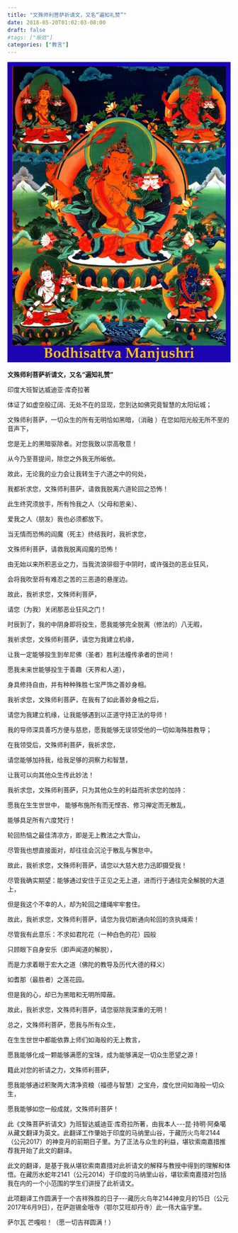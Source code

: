 ```yaml
---
title: "文殊师利菩萨祈请文，又名“遍知礼赞”"
date: 2018-05-20T01:02:03-08:00
draft: false
#tags: ["皈依"]
categories: ["教言"]
---
```



![img](https://raw.githubusercontent.com/thogmedorje/up/master/uPic/640-20200510113900166.jpeg)




**文殊师利菩萨祈请文，又名“遍知礼赞”**

印度大班智达威迪亚·库奇拉著





体证了如虚空般辽阔、无处不在的显现，您到达如佛究竟智慧的太阳坛城；

文殊师利菩萨，一切众生的所有无明恰如黑暗，（消融 ）在您如阳光般无所不至的音声下，

您是无上的黑暗驱除者。对您我致以崇高敬意！



从今乃至菩提间，除您之外我无所皈依。

故此，无论我的业力会让我转生于六道之中的何处，

我都祈求您，文殊师利菩萨，请救我脱离六道轮回之恐怖！



此生终究须放手，所有怜我之人（父母和恩亲）、

爱我之人（朋友）我也必须都放下。

当无情而恐怖的阎魔（死主）终结我时，我祈求您，

文殊师利菩萨，请救我脱离阎魔的恐怖！



由无始以来所积恶业之力，当我流浪徘徊于中阴时，或许强劲的恶业狂风，

会将我吹至将有难忍之苦的三恶道的悬崖边。

故此，我祈求您，文殊师利菩萨，

请您（为我）关闭那恶业狂风之门！



时辰到了，我的中阴身即将投生，愿我能够完全脱离（修法的）八无暇，

我祈求您，文殊师利菩萨，请您为我建立机缘，

让我一定能够投生到牟尼佛（圣者）胜利法幢传承者的世间！



愿我未来世能够投生于善趣（天界和人道），

身具修持自由，并有种种殊胜七宝严饰之善妙身相。

我祈求您，文殊师利菩萨，在我有了如此善妙身相之后，

请您为我建立机缘，让我能够遇到以正道守持正法的导师！



我的导师深具善巧方便与慈悲，愿我能够无误领受他的一切如海殊胜教导；

在我领受后，文殊师利菩萨，我祈求您，

请您能够加持我，给我足够的洞察力和智慧，

让我可以向其他众生传此妙法！



我祈求您，文殊师利菩萨，只为其他众生的利益而祈求您的加持：

愿我在生生世世中， 能够布施所有而无悭吝、修习禅定而无散乱，

能够具足所有六度梵行！



轮回热恼之最佳清凉方，即是无上教法之大雪山，

尽管我也想直接面对，却往往会沉沦于散乱与懈怠中。

故此，我祈求您，文殊师利菩萨，请您以大慈大悲力迅即摄受我！



尽管我确实期望：能够通过安住于正见之无上道，进而行于通往完全解脱的大道上，

但是我这个不幸的人，却为轮回之缰绳牢牢套住。

故此，我祈求您，文殊师利菩萨，请您为我切断通向轮回的贪执绳索！



尽管我有此意乐：不求如君陀花（一种白色的花）园般

只顾眼下自身安乐（即声闻道的解脱），

而是力求着眼于宏大之道（佛陀的教导及历代大德的释义）

如耆那（最胜者）之莲花园。

但是我的心，却已为黑暗和无明所障蔽。

故此，我祈求您，文殊师利菩萨，请您驱除我深重的无明！



总之，文殊师利菩萨，愿我与所有众生，

在生生世世中都能依靠上师们如海般的无上教言，

愿我能够化成一颗能够满愿的宝珠，成为能够满足一切众生愿望之源！

籍此对您的祈请之力，文殊师利菩萨，

愿我能够通过积聚两大清净资粮（福德与智慧）之宝舟，度化世间如海般一切众生，

愿我能够如您一般成就，文殊师利菩萨！



此《文殊菩萨祈请文》为班智达威迪亚·库奇拉所著，由我本人---昆·持明·阿桑噶从藏文翻译为英文。此翻译工作肇始于印度的马纳里山谷，于藏历火鸟年2144（公元2017）的神变月的前期日子里。为了正法与众生的利益，堪钦索南嘉措推荐我开始了此文的翻译。



此文的翻译，是基于我从堪钦索南嘉措对此祈请文的解释与教授中得到的理解和体悟。在藏历水蛇年2141（公元2014）于印度的马纳里山谷，堪钦索南嘉措对包括我在内的一个小范围的学生们讲授了此祈请文。



此项翻译工作圆满于一个吉祥殊胜的日子---藏历火鸟年2144神变月的15日（公元2017年6月9日），在萨迦锡金哦寺（鄂尔艾旺却丹寺）此一伟大庙宇里。



萨尔瓦 芒嘎啦！（愿一切吉祥圆满！）



